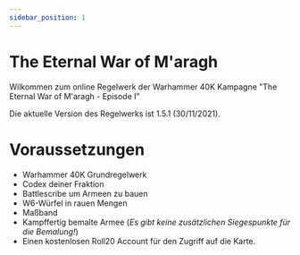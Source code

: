 ```yaml
---
sidebar_position: 1
---
```


# The Eternal War of M'aragh
Wilkommen zum online Regelwerk der Warhammer 40K Kampagne "The Eternal War of M'aragh - Episode I"

Die aktuelle Version des Regelwerks ist 1.5.1 (30/11/2021).

# Voraussetzungen

- Warhammer 40K Grundregelwerk
- Codex deiner Fraktion
- Battlescribe um Armeen zu bauen
- W6-Würfel in rauen Mengen
- Maßband
- Kampffertig bemalte Armee (*Es gibt keine zusätzlichen Siegespunkte für die Bemalung!*)
- Einen kostenlosen Roll20 Account für den Zugriff auf die Karte.